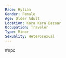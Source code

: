 ```yaml
---
Race: Hylian
Gender: Female
Age: Older Adult
Location: Kara Kara Bazaar
Occupation: Traveler
Type: Minor
Sexuality: Heterosexual
---
```

#npc 

